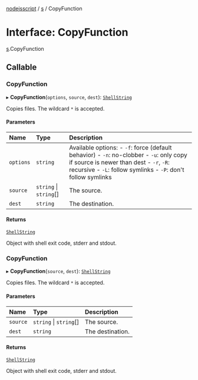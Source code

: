 [nodejsscript](../README.md) / [s](../modules/s.md) / CopyFunction

# Interface: CopyFunction

[s](../modules/s.md).CopyFunction

## Callable

### CopyFunction

▸ **CopyFunction**(`options`, `source`, `dest`): [`ShellString`](../modules/s.md#shellstring)

Copies files. The wildcard `*` is accepted.

#### Parameters

| Name | Type | Description |
| :------ | :------ | :------ |
| `options` | `string` | Available options: - `-f`: force (default behavior) - `-n`: no-clobber - `-u`: only copy if source is newer than dest - `-r`, `-R`: recursive - `-L`: follow symlinks - `-P`: don't follow symlinks |
| `source` | `string` \| `string`[] | The source. |
| `dest` | `string` | The destination. |

#### Returns

[`ShellString`](../modules/s.md#shellstring)

Object with shell exit code, stderr and stdout.

### CopyFunction

▸ **CopyFunction**(`source`, `dest`): [`ShellString`](../modules/s.md#shellstring)

Copies files. The wildcard `*` is accepted.

#### Parameters

| Name | Type | Description |
| :------ | :------ | :------ |
| `source` | `string` \| `string`[] | The source. |
| `dest` | `string` | The destination. |

#### Returns

[`ShellString`](../modules/s.md#shellstring)

Object with shell exit code, stderr and stdout.
